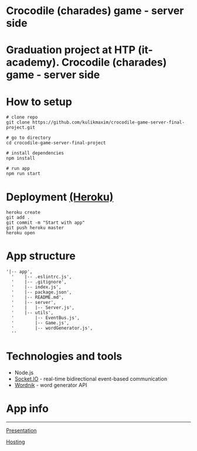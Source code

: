 # Crocodile (charades) game - server side

# Graduation project at HTP (it-academy). Crocodile (charades) game - server side

# How to setup

```
# clone repo
git clone https://github.com/kulikmaxim/crocodile-game-server-final-project.git

# go to directory
cd crocodile-game-server-final-project

# install dependencies
npm install

# run app
npm run start
```
# Deployment [(Heroku)](https://devcenter.heroku.com/articles/deploying-nodejs)
```
heroku create
git add .
git commit -m "Start with app"
git push heroku master
heroku open
```

# App structure
```
'|-- app',
  '    |-- .eslintrc.js',
  '    |-- .gitignore',
  '    |-- index.js',
  '    |-- package.json',
  '    |-- README.md',
  '    |-- server',
  '    |   |-- Server.js',
  '    |-- utils',
  '        |-- EventBus.js',
  '        |-- Game.js',
  '        |-- wordGenerator.js',
  '' 
```

# Technologies and tools

- Node.js
- [Socket.IO](https://socket.io/) - real-time bidirectional event-based communication
- [Wordnik](http://developer.wordnik.com/) - word generator API

# App info
-------------

[Presentation](https://sss)

[Hosting](https://tranquil-wave-78594.herokuapp.com/)
